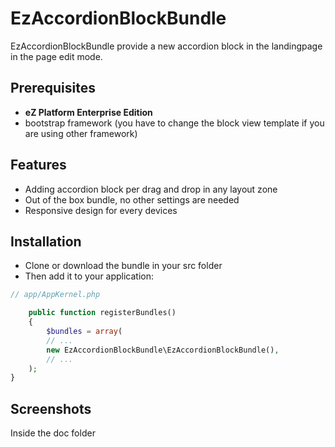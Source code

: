 # EzAccordionBlockBundle

EzAccordionBlockBundle provide a new accordion block in the landingpage in the page edit mode.

## Prerequisites
* **eZ Platform Enterprise Edition**
* bootstrap framework   (you have to change the block view template if you are using other framework)

## Features
* Adding accordion block per drag and drop in any layout zone
* Out of the box bundle, no other settings are needed
* Responsive design for every devices

## Installation
* Clone or download the bundle in your src folder
* Then add it to your application:

```php
// app/AppKernel.php

    public function registerBundles()
    {   
        $bundles = array(
        // ...
        new EzAccordionBlockBundle\EzAccordionBlockBundle(),
        // ...
    );
}
```

## Screenshots
Inside the doc folder


